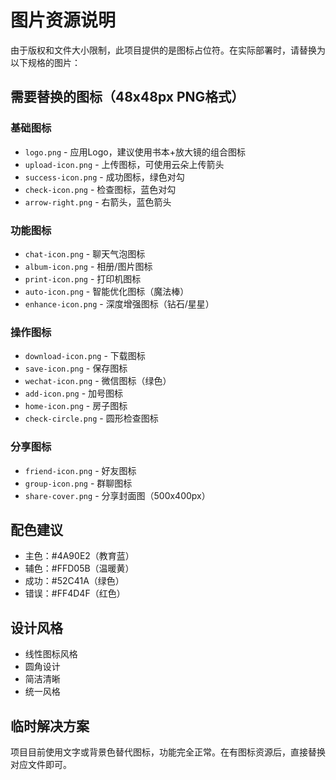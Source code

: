 # 图片资源说明

由于版权和文件大小限制，此项目提供的是图标占位符。在实际部署时，请替换为以下规格的图片：

## 需要替换的图标（48x48px PNG格式）

### 基础图标
- `logo.png` - 应用Logo，建议使用书本+放大镜的组合图标
- `upload-icon.png` - 上传图标，可使用云朵上传箭头
- `success-icon.png` - 成功图标，绿色对勾
- `check-icon.png` - 检查图标，蓝色对勾
- `arrow-right.png` - 右箭头，蓝色箭头

### 功能图标
- `chat-icon.png` - 聊天气泡图标
- `album-icon.png` - 相册/图片图标
- `print-icon.png` - 打印机图标
- `auto-icon.png` - 智能优化图标（魔法棒）
- `enhance-icon.png` - 深度增强图标（钻石/星星）

### 操作图标
- `download-icon.png` - 下载图标
- `save-icon.png` - 保存图标
- `wechat-icon.png` - 微信图标（绿色）
- `add-icon.png` - 加号图标
- `home-icon.png` - 房子图标
- `check-circle.png` - 圆形检查图标

### 分享图标
- `friend-icon.png` - 好友图标
- `group-icon.png` - 群聊图标
- `share-cover.png` - 分享封面图（500x400px）

## 配色建议
- 主色：#4A90E2（教育蓝）
- 辅色：#FFD05B（温暖黄）
- 成功：#52C41A（绿色）
- 错误：#FF4D4F（红色）

## 设计风格
- 线性图标风格
- 圆角设计
- 简洁清晰
- 统一风格

## 临时解决方案
项目目前使用文字或背景色替代图标，功能完全正常。在有图标资源后，直接替换对应文件即可。
